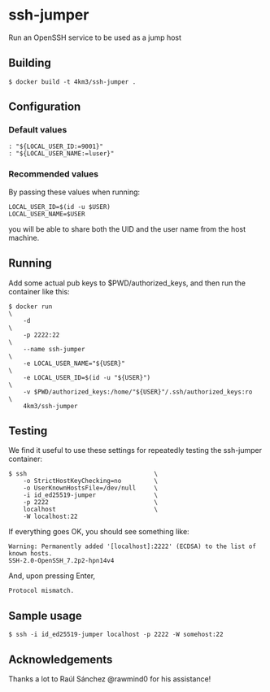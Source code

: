 # ssh-jumper
Run an OpenSSH service to be used as a jump host

## Building
```console
$ docker build -t 4km3/ssh-jumper .
```
## Configuration
### Default values
```text
: "${LOCAL_USER_ID:=9001}"
: "${LOCAL_USER_NAME:=luser}"
```
### Recommended values
By passing these values when running:
```text
LOCAL_USER_ID=$(id -u $USER)
LOCAL_USER_NAME=$USER
```
you will be able to share both the UID and the user name from the host machine.

## Running
Add some actual pub keys to $PWD/authorized_keys, 
and then run the container like this:
```console
$ docker run                                                            \
    -d                                                                  \
    -p 2222:22                                                          \
    --name ssh-jumper                                                   \
    -e LOCAL_USER_NAME="${USER}"                                        \
    -e LOCAL_USER_ID=$(id -u "${USER}")                                 \
    -v $PWD/authorized_keys:/home/"${USER}"/.ssh/authorized_keys:ro     \
    4km3/ssh-jumper
```

## Testing
We find it useful to use these settings for repeatedly testing the ssh-jumper container:
```console
$ ssh                                   \
    -o StrictHostKeyChecking=no         \
    -o UserKnownHostsFile=/dev/null     \
    -i id_ed25519-jumper                \
    -p 2222                             \
    localhost                           \
    -W localhost:22
```
If everything goes OK, you should see something like:
```text
Warning: Permanently added '[localhost]:2222' (ECDSA) to the list of known hosts.
SSH-2.0-OpenSSH_7.2p2-hpn14v4
```
And, upon pressing Enter,
```text
Protocol mismatch.

```

## Sample usage
``` console
$ ssh -i id_ed25519-jumper localhost -p 2222 -W somehost:22
```
## Acknowledgements
Thanks a lot to Raúl Sánchez @rawmind0 for his assistance!
